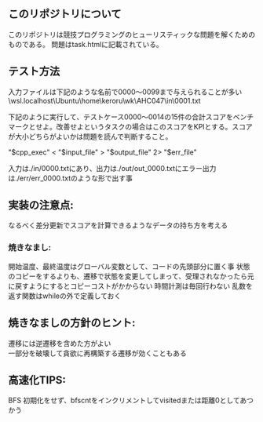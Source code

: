 ## このリポジトリについて
このリポジトリは競技プログラミングのヒューリスティックな問題を解くためのものである。
問題はtask.htmlに記載されている。



## テスト方法
入力ファイルは下記のような名前で0000～0099まで与えられることが多い
\\wsl.localhost\Ubuntu\home\keroru\wk\AHC047\in\0001.txt

下記のように実行して、テストケース0000～0014の15件の合計スコアをベンチマークとせよ。改善せよというタスクの場合はこのスコアをKPIとする。スコアが大小どちらがよいかは問題を読んで判断すること。

"$cpp_exec" < "$input_file"  > "$output_file" 2> "$err_file"

入力は./in/0000.txtにあり、出力は./out/out_0000.txtにエラー出力は./err/err_0000.txtのような形で出す事


## 実装の注意点:
なるべく差分更新でスコアを計算できるようなデータの持ち方を考える

### 焼きなまし:
開始温度、最終温度はグローバル変数として、コードの先頭部分に置く事
状態のコピーをするよりも、遷移で状態を変更してしまって、受理されなかったら元に戻すようにするとコピーコストがかからない
時間計測は毎回行わない
乱数を返す関数はwhileの外で定義しておく


## 焼きなましの方針のヒント:
遷移には逆遷移を含めた方がよい \
一部分を破壊して貪欲に再構築する遷移が効くこともある


## 高速化TIPS:
BFS 初期化をせず、bfscntをインクリメントしてvisitedまたは距離0としてあつかう
